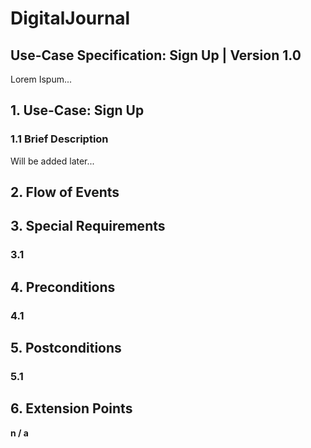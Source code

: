 # DigitalJournal
## Use-Case Specification: Sign Up | Version 1.0

Lorem Ispum...

## 1. Use-Case: Sign Up

### 1.1 Brief Description

Will be added later...

## 2. Flow of Events

## 3. Special Requirements

### 3.1 <First Special Requirement>

## 4. Preconditions

### 4.1 <Precondition One>

## 5. Postconditions

### 5.1 <Postcondition One>

## 6. Extension Points

**n / a**